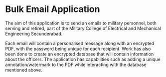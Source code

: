 # Bulk Email Application

The aim of this application is to send an emails to military personnel, both serving and retired, part of the Military College of Electrical and Mechanical Engineering Secunderabad.

Each email will contain a personalised message along with an encrypted PDF, with the password being unique for each recipient. Work has also been done to create an encrypted database that will contain information about the officers. The application has capabilities such as adding a unique annotation/watermark to the PDF while interacting with the database mentioned above. 
